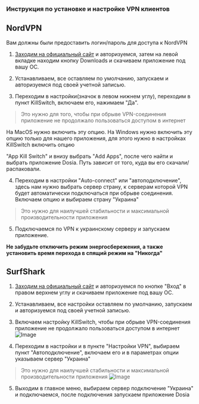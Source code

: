 ### Инструкция по установке и настройке VPN клиентов

## NordVPN

Вам должны были предоставить логин/пароль для доступа к NordVPN

1. [Заходим на официальный сайт](https://my.nordaccount.com/) и авторизуемся, затем на левой вкладке находим кнопку Downloads и скачиваем приложение под вашу ОС.

2. Устанавливаем, все оставляем по умолчанию, запускаем и авторизуемся под своей учетной записью.

3. Переходим в настройки(значок в левом нижнем углу), переходим в пункт KillSwitch, включаем его, нажимаем "Да".

> Это нужно для того, чтобы при обрыве VPN-соединения приложение не продолжало пользоваться доступом в интернет

На MacOS нужно включить эту опцию. На Windows нужно включить эту опцию только для нашего приложения, для этого нужно в настройках KillSwitch включить опцию 

"App Kill Switch" и внизу выбрать "Add Apps", после чего найти и выбрать приложение Dosia. Путь зависит от того, куда вы его скачали/распаковали.

4. Переходим в настройки "Auto-connect" или "автоподключение", здесь нам нужно выбрать сервер страну, к серверам которой VPN будет автоматически подключаться при обрыве соединения. Включаем опцию и выбираем страну "Украина"

> Это нужно для наилучшей стабильности и максимальной производительности приложения

5. Подключаемся по VPN к украинскому серверу и запускаем приложение.

**Не забудьте отключить режим энергосбережения, а также установить время перехода в спящий режим на "Никогда"**

## SurfShark

1. [Заходим на официальный сайт](https://surfshark.com/ru/) и авторизуемся по кнопке "Вход" в правом верхнем углу и скачиваем приложение под вашу ОС.

2. Устанавливаем, все настройки оставляем по умолчанию, запускаем и авторизуемся под своей учетной записью.

3. Включаем настройку KillSwitch, чтобы при обрыве VPN-соединения приложение не продолжало пользоваться доступом в интернет
![Image](https://dddosia.github.io/images/KillSwitch.png)

4. Переходим в настройки и в пункте "Настройки VPN", выбираем пункт "Автоподключение", включаем его и в параметрах опции указываем сервер "Украина"

> Это нужно для наилучшей стабильности и максимальной производительности приложения
![Image](https://dddosia.github.io/images/autoconnect.png)

5. Выходим в главное меню, выбираем сервер подключение "Украина" и подключаемся, после подключения запускаем приложение Dosia
